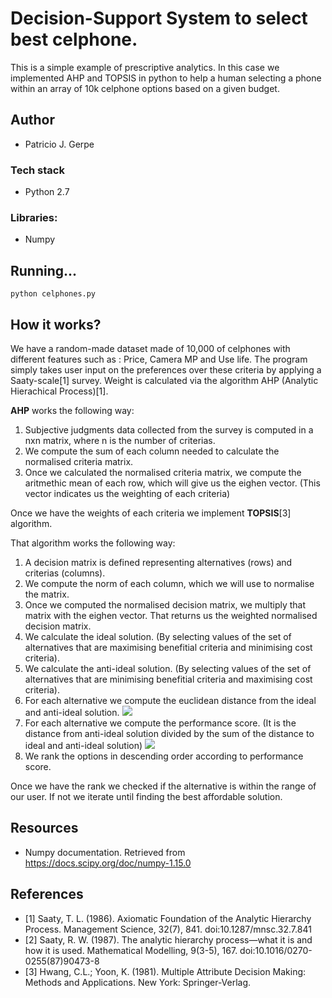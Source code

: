 # Decision-Support System to select best celphone.
This is a simple example of prescriptive analytics. In this case we implemented AHP and TOPSIS in python to help a human selecting a phone within an array of 10k celphone options based on a given budget.

## Author

* Patricio J. Gerpe

### Tech stack

* Python 2.7

### Libraries:

* Numpy

## Running...
`python celphones.py`

## How it works?
We have a random-made dataset made of 10,000 of celphones with different features such as : Price, Camera MP and Use life.
The program simply takes user input on the preferences over these criteria by applying a Saaty-scale[1] survey.
Weight is calculated via the algorithm AHP (Analytic Hierachical Process)[1].

**AHP** works the following way:
1. Subjective judgments data collected from the survey is computed in a nxn matrix, where n is the number of criterias.
2. We compute the sum of each column needed to calculate the normalised criteria matrix.
3. Once we calculated the normalised criteria matrix, we compute the aritmethic mean of each row, which will give us the eighen vector. (This vector indicates us the weighting of each criteria)

Once we have the weights of each criteria we implement **TOPSIS**[3] algorithm.

That algorithm works the following way:

1. A decision matrix is defined representing alternatives (rows) and criterias (columns).
2. We compute the norm of each column, which we will use to normalise the matrix.
3. Once we computed the normalised decision matrix, we multiply that matrix with the eighen vector. That returns us the weighted normalised decision matrix.
4. We calculate the ideal solution. (By selecting values of the set of alternatives that are maximising benefitial criteria and minimising cost criteria).
5. We calculate the anti-ideal solution. (By selecting values of the set of alternatives that are minimising benefitial criteria and maximising cost criteria).
6. For each alternative we compute the euclidean distance from the ideal and anti-ideal solution.
![](https://i.stack.imgur.com/tQdee.png)
7. For each alternative we compute the performance score. (It is the distance from anti-ideal solution divided by the sum of the distance to ideal and anti-ideal solution)
![](https://i.stack.imgur.com/DRdj6.png)
8. We rank the options in descending order according to performance score.

Once we have the rank we checked if the alternative is within the range of our user. If not we iterate until finding the best affordable solution.

## Resources
* Numpy documentation. Retrieved from https://docs.scipy.org/doc/numpy-1.15.0

## References
* [1] Saaty, T. L. (1986). Axiomatic Foundation of the Analytic Hierarchy Process. Management Science, 32(7), 841. doi:10.1287/mnsc.32.7.841
* [2] Saaty, R. W. (1987). The analytic hierarchy process—what it is and how it is used. Mathematical Modelling, 9(3-5), 167. doi:10.1016/0270-0255(87)90473-8
* [3] Hwang, C.L.; Yoon, K. (1981). Multiple Attribute Decision Making: Methods and Applications. New York: Springer-Verlag.
